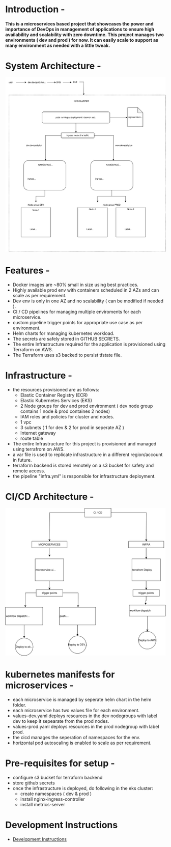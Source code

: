 # Introduction -

#### This is a microservices based project that showcases the power and importance of DevOps in management of applications to ensure high availability and scalability with zero downtime. This project manages two environments ( dev and prod ) for now. It can easily scale to support as many environment as needed with a little tweak.

# System Architecture -

![architecture svg](readme-images/system-arch.svg)

# Features -

- Docker images are ~80% small in size using best practices.
- Highly available prod env with containers scheduled in 2 AZs and can scale as per requirement.
- Dev env is only in one AZ and no scalability ( can be modified if needed ).
- CI / CD pipelines for managing multiple enviroments for each microservice.
- custom pipeline trigger points for appropriate use case as per environment.
- Helm charts for managing kubernetes workload.
- The secrets are safely stored in GITHUB SECRETS.
- The entire Infrastructure required for the application is provisioned using Terraform on AWS.
- The Terraform uses s3 backed to persist tfstate file.

# Infrastructure  -
- the resources provisioned are as follows:
    - Elastic Container Registry (ECR)
    - Elastic Kubernetes Services (EKS)
    - 2 Node groups for dev and prod environment ( dev node group contains 1 node & prod containes 2 nodes)
    - IAM roles and policies for cluster and nodes.
    - 1 vpc
    - 3 subnets ( 1 for dev & 2 for prod in seperate AZ )
    - Internet gateway
    - route table
- The entire Infrastructure for this project is provisioned and managed using terrafrom on AWS.
- a var file is used to replicate infrastructure in a different region/account in future.
- terraform backend is stored remotely on a s3 bucket for safety and remote access.
- the pipeline "infra.yml" is responsible for infrastructure deployment.

# CI/CD Architecture -

![cicd svg](readme-images/cicd-arch.svg)

# kubernetes manifests for microservices - 

- each microservice is managed by seperate helm chart in the helm folder.
- each microservice has two values file for each environment.
- values-dev.yaml deploys resources in the dev nodegroups with label dev to keep it sepearate from the prod nodes.
- values-prod.yaml deploys resources in the prod nodegroup with label prod.
- the cicd manages the seperation of namespaces for the env.
- horizontal pod autoscaling is enabled to scale as per requirement.

# Pre-requisites for setup - 

- configure s3 bucket for terraform backend
- store github secrets
- once the infrastructure is deployed, do following in the eks cluster:
    - create namespaces ( dev & prod )
    - install nginx-ingress-controller
    - install metrics-server

# Development Instructions
- [Development Instructions](development-readme.md)